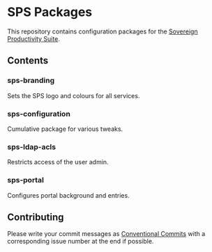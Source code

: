 # SPS Packages

This repository contains configuration packages for the [Sovereign Productivity Suite](https://sovereignproductivitysuite.de/).

## Contents

### sps-branding

Sets the SPS logo and colours for all services.

### sps-configuration

Cumulative package for various tweaks.

### sps-ldap-acls

Restricts access of the user admin.

### sps-portal

Configures portal background and entries.

## Contributing

Please write your commit messages as [Conventional Commits](https://www.conventionalcommits.org/) with a corresponding issue number at the end if possible.
